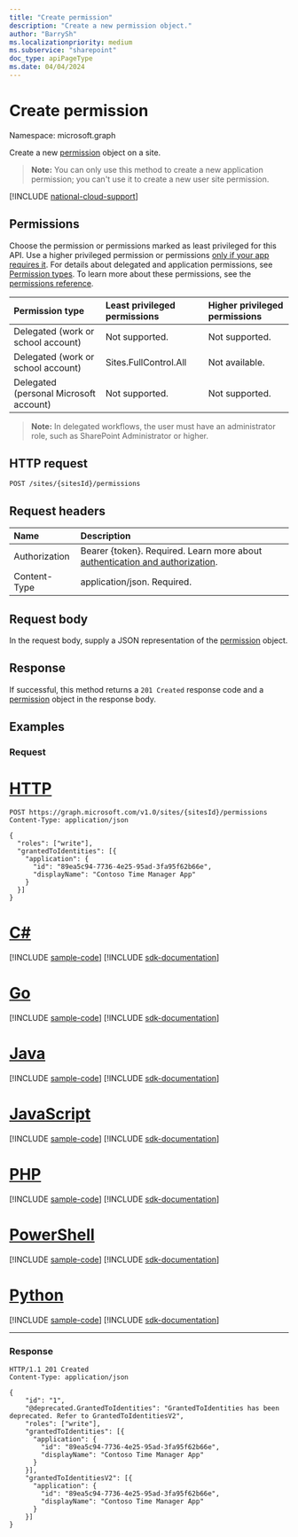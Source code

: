 ```yaml
---
title: "Create permission"
description: "Create a new permission object."
author: "BarrySh"
ms.localizationpriority: medium
ms.subservice: "sharepoint"
doc_type: apiPageType
ms.date: 04/04/2024
---
```


# Create permission
Namespace: microsoft.graph

Create a new [permission](../resources/permission.md) object on a site. 

>**Note:** You can only use this method to create a new application permission; you can't use it to create a new user site permission.

[!INCLUDE [national-cloud-support](../../includes/all-clouds.md)]

## Permissions
Choose the permission or permissions marked as least privileged for this API. Use a higher privileged permission or permissions [only if your app requires it](/graph/permissions-overview#best-practices-for-using-microsoft-graph-permissions). For details about delegated and application permissions, see [Permission types](/graph/permissions-overview#permission-types). To learn more about these permissions, see the [permissions reference](/graph/permissions-reference).

<!-- { "blockType": "ignored", "name": "site_post_permissions" } -->
|Permission type|Least privileged permissions|Higher privileged permissions|
|:---|:---|:---|
|Delegated (work or school account)|Not supported.|Not supported.|
|Delegated (work or school account)|Sites.FullControl.All|Not available.|
|Delegated (personal Microsoft account)|Not supported.|Not supported.|

> **Note:** In delegated workflows, the user must have an administrator role, such as SharePoint Administrator or higher.

## HTTP request

<!-- {
  "blockType": "ignored"
}
-->
``` http
POST /sites/{sitesId}/permissions
```

## Request headers
|Name|Description|
|:---|:---|
|Authorization|Bearer {token}. Required. Learn more about [authentication and authorization](/graph/auth/auth-concepts).|
|Content-Type|application/json. Required.|

## Request body
In the request body, supply a JSON representation of the [permission](../resources/permission.md) object.

## Response

If successful, this method returns a `201 Created` response code and a [permission](../resources/permission.md) object in the response body.

## Examples

### Request

# [HTTP](#tab/http)
<!-- {
  "blockType": "request",
  "name": "create_permission_from_"
}
-->
``` http
POST https://graph.microsoft.com/v1.0/sites/{sitesId}/permissions
Content-Type: application/json

{
  "roles": ["write"],
  "grantedToIdentities": [{
    "application": {
      "id": "89ea5c94-7736-4e25-95ad-3fa95f62b66e",
      "displayName": "Contoso Time Manager App"
    }
  }]
}
```

# [C#](#tab/csharp)
[!INCLUDE [sample-code](../includes/snippets/csharp/create-permission-from--csharp-snippets.md)]
[!INCLUDE [sdk-documentation](../includes/snippets/snippets-sdk-documentation-link.md)]

# [Go](#tab/go)
[!INCLUDE [sample-code](../includes/snippets/go/create-permission-from--go-snippets.md)]
[!INCLUDE [sdk-documentation](../includes/snippets/snippets-sdk-documentation-link.md)]

# [Java](#tab/java)
[!INCLUDE [sample-code](../includes/snippets/java/create-permission-from--java-snippets.md)]
[!INCLUDE [sdk-documentation](../includes/snippets/snippets-sdk-documentation-link.md)]

# [JavaScript](#tab/javascript)
[!INCLUDE [sample-code](../includes/snippets/javascript/create-permission-from--javascript-snippets.md)]
[!INCLUDE [sdk-documentation](../includes/snippets/snippets-sdk-documentation-link.md)]

# [PHP](#tab/php)
[!INCLUDE [sample-code](../includes/snippets/php/create-permission-from--php-snippets.md)]
[!INCLUDE [sdk-documentation](../includes/snippets/snippets-sdk-documentation-link.md)]

# [PowerShell](#tab/powershell)
[!INCLUDE [sample-code](../includes/snippets/powershell/create-permission-from--powershell-snippets.md)]
[!INCLUDE [sdk-documentation](../includes/snippets/snippets-sdk-documentation-link.md)]

# [Python](#tab/python)
[!INCLUDE [sample-code](../includes/snippets/python/create-permission-from--python-snippets.md)]
[!INCLUDE [sdk-documentation](../includes/snippets/snippets-sdk-documentation-link.md)]

---

### Response

<!-- {
  "blockType": "response",
  "truncated": true,
  "@odata.type": "microsoft.graph.permission"
}
-->
``` http
HTTP/1.1 201 Created
Content-Type: application/json

{
    "id": "1",
    "@deprecated.GrantedToIdentities": "GrantedToIdentities has been deprecated. Refer to GrantedToIdentitiesV2",
    "roles": ["write"],
    "grantedToIdentities": [{
      "application": {
        "id": "89ea5c94-7736-4e25-95ad-3fa95f62b66e",
        "displayName": "Contoso Time Manager App"
      }
    }],
    "grantedToIdentitiesV2": [{
      "application": {
        "id": "89ea5c94-7736-4e25-95ad-3fa95f62b66e",
        "displayName": "Contoso Time Manager App"
      }
    }]
}
```

<!-- {
  "type": "#page.annotation",
  "section": "documentation",
  "tocPath": "Sites/Permissions/Create site permissions"
} -->
